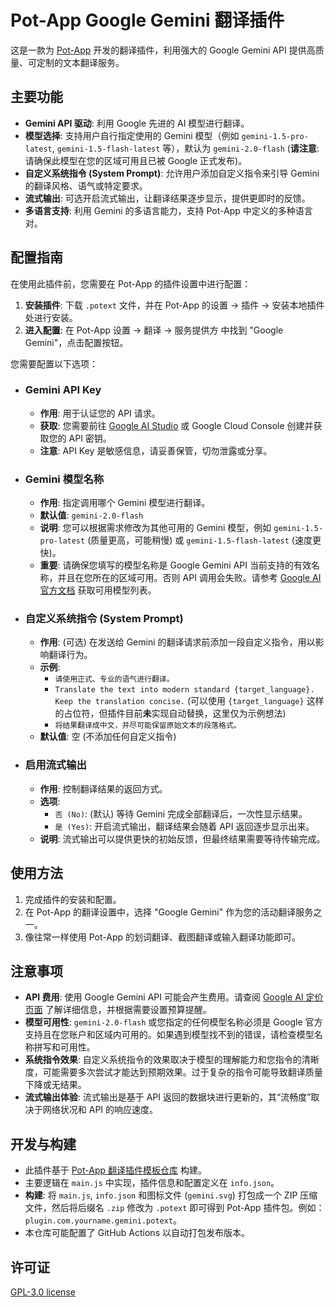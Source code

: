 # Pot-App Google Gemini 翻译插件

这是一款为 [Pot-App](https://github.com/pot-app/pot-app) 开发的翻译插件，利用强大的 Google Gemini API 提供高质量、可定制的文本翻译服务。

## 主要功能

*   **Gemini API 驱动**: 利用 Google 先进的 AI 模型进行翻译。
*   **模型选择**: 支持用户自行指定使用的 Gemini 模型（例如 `gemini-1.5-pro-latest`, `gemini-1.5-flash-latest` 等），默认为 `gemini-2.0-flash` (**请注意**: 请确保此模型在您的区域可用且已被 Google 正式发布)。
*   **自定义系统指令 (System Prompt)**: 允许用户添加自定义指令来引导 Gemini 的翻译风格、语气或特定要求。
*   **流式输出**: 可选开启流式输出，让翻译结果逐步显示，提供更即时的反馈。
*   **多语言支持**: 利用 Gemini 的多语言能力，支持 Pot-App 中定义的多种语言对。

## 配置指南

在使用此插件前，您需要在 Pot-App 的插件设置中进行配置：

1.  **安装插件**: 下载 `.potext` 文件，并在 Pot-App 的设置 -> 插件 -> 安装本地插件处进行安装。
2.  **进入配置**: 在 Pot-App 设置 -> 翻译 -> 服务提供方 中找到 "Google Gemini"，点击配置按钮。

您需要配置以下选项：

*   ### Gemini API Key
    *   **作用**: 用于认证您的 API 请求。
    *   **获取**: 您需要前往 [Google AI Studio](https://aistudio.google.com/app/apikey) 或 Google Cloud Console 创建并获取您的 API 密钥。
    *   **注意**: API Key 是敏感信息，请妥善保管，切勿泄露或分享。

*   ### Gemini 模型名称
    *   **作用**: 指定调用哪个 Gemini 模型进行翻译。
    *   **默认值**: `gemini-2.0-flash`
    *   **说明**: 您可以根据需求修改为其他可用的 Gemini 模型，例如 `gemini-1.5-pro-latest` (质量更高，可能稍慢) 或 `gemini-1.5-flash-latest` (速度更快)。
    *   **重要**: 请确保您填写的模型名称是 Google Gemini API 当前支持的有效名称，并且在您所在的区域可用。否则 API 调用会失败。请参考 [Google AI 官方文档](https://ai.google.dev/models/gemini) 获取可用模型列表。

*   ### 自定义系统指令 (System Prompt)
    *   **作用**: (可选) 在发送给 Gemini 的翻译请求前添加一段自定义指令，用以影响翻译行为。
    *   **示例**:
        *   `请使用正式、专业的语气进行翻译。`
        *   `Translate the text into modern standard {target_language}. Keep the translation concise.` (可以使用 `{target_language}` 这样的占位符，但插件目前**未**实现自动替换，这里仅为示例想法)
        *   `将结果翻译成中文，并尽可能保留原始文本的段落格式。`
    *   **默认值**: 空 (不添加任何自定义指令)

*   ### 启用流式输出
    *   **作用**: 控制翻译结果的返回方式。
    *   **选项**:
        *   `否 (No)`: (默认) 等待 Gemini 完成全部翻译后，一次性显示结果。
        *   `是 (Yes)`: 开启流式输出，翻译结果会随着 API 返回逐步显示出来。
    *   **说明**: 流式输出可以提供更快的初始反馈，但最终结果需要等待传输完成。

## 使用方法

1.  完成插件的安装和配置。
2.  在 Pot-App 的翻译设置中，选择 "Google Gemini" 作为您的活动翻译服务之一。
3.  像往常一样使用 Pot-App 的划词翻译、截图翻译或输入翻译功能即可。

## 注意事项

*   **API 费用**: 使用 Google Gemini API 可能会产生费用。请查阅 [Google AI 定价页面](https://ai.google.dev/pricing) 了解详细信息，并根据需要设置预算提醒。
*   **模型可用性**: `gemini-2.0-flash` 或您指定的任何模型名称必须是 Google 官方支持且在您账户和区域内可用的。如果遇到模型找不到的错误，请检查模型名称拼写和可用性。
*   **系统指令效果**: 自定义系统指令的效果取决于模型的理解能力和您指令的清晰度，可能需要多次尝试才能达到预期效果。过于复杂的指令可能导致翻译质量下降或无结果。
*   **流式输出体验**: 流式输出是基于 API 返回的数据块进行更新的，其“流畅度”取决于网络状况和 API 的响应速度。

## 开发与构建 

*   此插件基于 [Pot-App 翻译插件模板仓库](https://github.com/pot-app/pot-app-translate-plugin-template) 构建。
*   主要逻辑在 `main.js` 中实现，插件信息和配置定义在 `info.json`。
*   **构建**: 将 `main.js`, `info.json` 和图标文件 (`gemini.svg`) 打包成一个 ZIP 压缩文件，然后将后缀名 `.zip` 修改为 `.potext` 即可得到 Pot-App 插件包。例如：`plugin.com.yourname.gemini.potext`。
*   本仓库可能配置了 GitHub Actions 以自动打包发布版本。

## 许可证

[GPL-3.0 license](LICENSE)